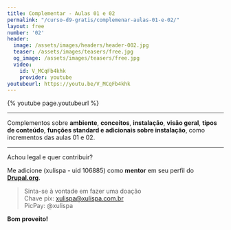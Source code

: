 ```yaml
---
title: Complementar - Aulas 01 e 02
permalink: "/curso-d9-gratis/complemenar-aulas-01-e-02/"
layout: free
number: '02'
header:
  image: /assets/images/headers/header-002.jpg
  teaser: /assets/images/teasers/free.jpg
  og_image: /assets/images/teasers/free.jpg
  video:
    id: V_MCqFb4khk
    provider: youtube
youtubeurl: https://youtu.be/V_MCqFb4khk
---
```


{% youtube page.youtubeurl %}

---

Complementos sobre **ambiente**, **conceitos**, **instalação**, **visão geral**, **tipos de conteúdo**, **funções standard e adicionais sobre instalação**, como incrementos das aulas 01 e 02.

---

Achou legal e quer contribuir?

Me adicione (xulispa - uid 106885) como **mentor** em seu perfil do **[Drupal.org](https://www.drupal.org/)**.

> Sinta-se à vontade em fazer uma doação \
> Chave pix: xulispa@xulispa.com.br \
> PicPay: @xulispa

**Bom proveito!**
